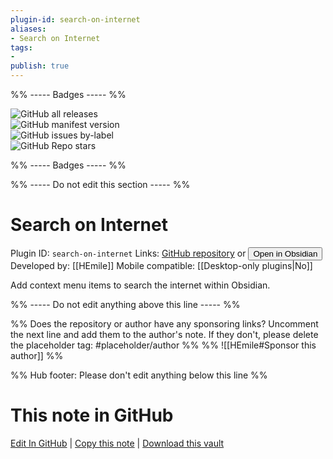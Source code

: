 ```yaml
---
plugin-id: search-on-internet
aliases:
- Search on Internet
tags: 
- 
publish: true
---
```


%% ----- Badges ----- %%

![GitHub all releases](https://img.shields.io/github/downloads/HEmile/obsidian-search-on-internet/total?color=573E7A&logo=github&style=for-the-badge)   
![GitHub manifest version](https://img.shields.io/github/manifest-json/v/HEmile/obsidian-search-on-internet?color=573E7A&logo=github&style=for-the-badge)   
![GitHub issues by-label](https://img.shields.io/github/issues/HEmile/obsidian-search-on-internet/help%20wanted?color=573E7A&logo=github&style=for-the-badge)   
![GitHub Repo stars](https://img.shields.io/github/stars/HEmile/obsidian-search-on-internet?color=573E7A&logo=github&style=for-the-badge)

%% ----- Badges ----- %%

%% ----- Do not edit this section ----- %%

# Search on Internet

Plugin ID: `search-on-internet`
Links: [GitHub repository](https://github.com/HEmile/obsidian-search-on-internet) or [<button id=HH>Open in Obsidian</button>](obsidian://goto-plugin?id=search-on-internet)
Developed by: [[HEmile]]
Mobile compatible: [[Desktop-only plugins|No]]

Add context menu items to search the internet within Obsidian.

%% ----- Do not edit anything above this line ----- %% 

%% Does the repository or author have any sponsoring links? Uncomment the next line and add them to the author's note. If they don't, please delete the placeholder tag: #placeholder/author %%
%% ![[HEmile#Sponsor this author]] %%

%% Hub footer: Please don't edit anything below this line %%

# This note in GitHub

<span class="git-footer">[Edit In GitHub](https://github.dev/obsidian-community/obsidian-hub/blob/main/02%20-%20Community%20Expansions/02.05%20All%20Community%20Expansions/Plugins/search-on-internet.md "git-hub-edit-note") | [Copy this note](https://raw.githubusercontent.com/obsidian-community/obsidian-hub/main/02%20-%20Community%20Expansions/02.05%20All%20Community%20Expansions/Plugins/search-on-internet.md "git-hub-copy-note") | [Download this vault](https://github.com/obsidian-community/obsidian-hub/archive/refs/heads/main.zip "git-hub-download-vault") </span>